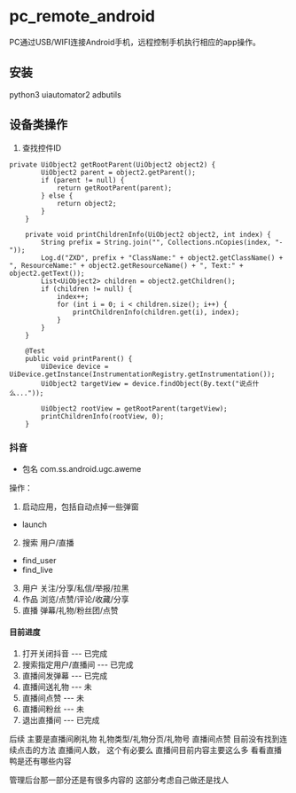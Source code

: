 # pc_remote_android
PC通过USB/WIFI连接Android手机，远程控制手机执行相应的app操作。

## 安装
python3
uiautomator2
adbutils

## 设备类操作
1. 查找控件ID
```
private UiObject2 getRootParent(UiObject2 object2) {
        UiObject2 parent = object2.getParent();
        if (parent != null) {
            return getRootParent(parent);
        } else {
            return object2;
        }
    }

    private void printChildrenInfo(UiObject2 object2, int index) {
        String prefix = String.join("", Collections.nCopies(index, "-"));
        Log.d("ZXD", prefix + "ClassName:" + object2.getClassName() + ", ResourceName:" + object2.getResourceName() + ", Text:" + object2.getText());
        List<UiObject2> children = object2.getChildren();
        if (children != null) {
            index++;
            for (int i = 0; i < children.size(); i++) {
                printChildrenInfo(children.get(i), index);
            }
        }
    }

    @Test
    public void printParent() {
        UiDevice device = UiDevice.getInstance(InstrumentationRegistry.getInstrumentation());
        UiObject2 targetView = device.findObject(By.text("说点什么..."));

        UiObject2 rootView = getRootParent(targetView);
        printChildrenInfo(rootView, 0);
    }
```


### 抖音
* 包名 com.ss.android.ugc.aweme

操作：
1. 启动应用，包括自动点掉一些弹窗 
* launch
2. 搜索 用户/直播
* find_user
* find_live
3. 用户 关注/分享/私信/举报/拉黑
4. 作品 浏览/点赞/评论/收藏/分享
5. 直播 弹幕/礼物/粉丝团/点赞


#### 目前进度
1. 打开关闭抖音 --- 已完成
2. 搜索指定用户/直播间 --- 已完成
3. 直播间发弹幕 --- 已完成
4. 直播间送礼物 --- 未
5. 直播间点赞 --- 未
6. 直播间粉丝 --- 未
7. 退出直播间 --- 已完成

后续 主要是直播间刷礼物  礼物类型/礼物分页/礼物号
直播间点赞 目前没有找到连续点击的方法
直播间人数， 这个有必要么
直播间目前内容主要这么多 看看直播鸭是还有哪些内容

管理后台那一部分还是有很多内容的 这部分考虑自己做还是找人